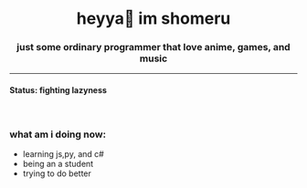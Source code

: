 <h1 align="center">heyya👋 im shomeru</h1>
<h3 align="center">just some ordinary programmer that love anime, games, and music</h3>
<hr>

<h4>Status: fighting lazyness</h4>
<br>

<h3>what am i doing now:</h3>

- learning js,py, and c#
- being an a student
- trying to do better

